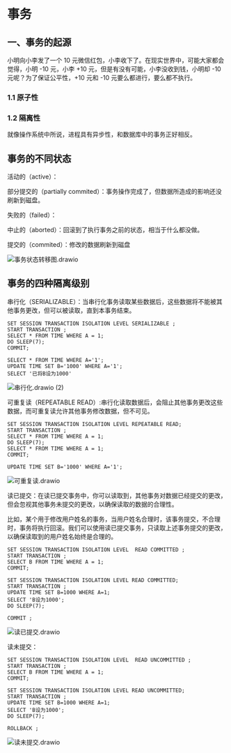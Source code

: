 # 事务

## 一、事务的起源

小明向小李发了一个 10 元微信红包，小李收下了。在现实世界中，可能大家都会觉得，小明 -10 元，小李 +10 元，但是有没有可能，小李没收到钱，小明却 -10 元呢？为了保证公平性，+10 元和 -10 元要么都进行，要么都不执行。

### 1.1 原子性



### 1.2 隔离性

就像操作系统中所说，进程具有异步性，和数据库中的事务正好相反。



## 事务的不同状态

活动的（active）：

部分提交的（partially commited）：事务操作完成了，但数据所造成的影响还没刷新到磁盘。

失败的（failed）：

中止的（aborted）：回滚到了执行事务之前的状态，相当于什么都没做。

提交的（commited）：修改的数据刷新到磁盘

![事务状态转移图.drawio](https://csnotes.oss-cn-beijing.aliyuncs.com/photos/%E4%BA%8B%E5%8A%A1%E7%8A%B6%E6%80%81%E8%BD%AC%E7%A7%BB%E5%9B%BE.drawio.png)

## 事务的四种隔离级别

串行化（SERIALIZABLE）：当串行化事务读取某些数据后，这些数据将不能被其他事务更改，但可以被读取，直到本事务结束。

```mysql
SET SESSION TRANSACTION ISOLATION LEVEL SERIALIZABLE ;
START TRANSACTION ;
SELECT * FROM TIME WHERE A = 1;
DO SLEEP(7);
COMMIT;
```

```mysql
SELECT * FROM TIME WHERE A='1';
UPDATE TIME SET B='1000' WHERE A='1';
SELECT '已将B设为1000'
```

![串行化.drawio (2)](https://csnotes.oss-cn-beijing.aliyuncs.com/photos/%E4%B8%B2%E8%A1%8C%E5%8C%96.drawio%20(2).png)

可重复读（REPEATABLE READ）:串行化读取数据后，会阻止其他事务更改这些数据，而可重复读允许其他事务修改数据，但不可见。

```mysql
SET SESSION TRANSACTION ISOLATION LEVEL REPEATABLE READ;
START TRANSACTION ;
SELECT * FROM TIME WHERE A = 1;
DO SLEEP(7);
SELECT * FROM TIME WHERE A = 1;
COMMIT;
```

```mysql
UPDATE TIME SET B='1000' WHERE A='1';
```

![可重复读.drawio](https://csnotes.oss-cn-beijing.aliyuncs.com/photos/%E5%8F%AF%E9%87%8D%E5%A4%8D%E8%AF%BB.drawio.png)

读已提交：在读已提交事务中，你可以读取到，其他事务对数据已经提交的更改，但会忽视其他事务未提交的更改，以确保读取的数据的合理性。

比如，某个用于修改用户姓名的事务，当用户姓名合理时，该事务提交，不合理时，事务将执行回滚。我们可以使用读已提交事务，只读取上述事务提交的更改，以确保读取到的用户姓名始终是合理的。

```
SET SESSION TRANSACTION ISOLATION LEVEL  READ COMMITTED ;
START TRANSACTION ;
SELECT B FROM TIME WHERE A = 1;
COMMIT;
```

```
SET SESSION TRANSACTION ISOLATION LEVEL READ COMMITTED;
START TRANSACTION ;
UPDATE TIME SET B=1000 WHERE A=1;
SELECT 'B设为1000';
DO SLEEP(7);

COMMIT ;
```

![读已提交.drawio](https://csnotes.oss-cn-beijing.aliyuncs.com/photos/%E8%AF%BB%E5%B7%B2%E6%8F%90%E4%BA%A4.drawio.png)

读未提交：

```
SET SESSION TRANSACTION ISOLATION LEVEL  READ UNCOMMITTED ;
START TRANSACTION ;
SELECT B FROM TIME WHERE A = 1;
COMMIT;
```

```
SET SESSION TRANSACTION ISOLATION LEVEL READ UNCOMMITTED;
START TRANSACTION ;
UPDATE TIME SET B=1000 WHERE A=1;
SELECT 'B设为1000';
DO SLEEP(7);

ROLLBACK ;
```

![读未提交.drawio](https://csnotes.oss-cn-beijing.aliyuncs.com/photos/%E8%AF%BB%E6%9C%AA%E6%8F%90%E4%BA%A4.drawio.png)
